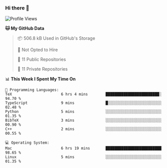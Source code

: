 ### Hi there 👋

<!--
**huayuan4396/huayuan4396** is a ✨ _special_ ✨ repository because its `README.md` (this file) appears on your GitHub profile.

Here are some ideas to get you started:

- 🔭 I’m currently working on ...
- 🌱 I’m currently learning ...
- 👯 I’m looking to collaborate on ...
- 🤔 I’m looking for help with ...
- 💬 Ask me about ...
- 📫 How to reach me: ...
- 😄 Pronouns: ...
- ⚡ Fun fact: ...
-->

<!--START_SECTION:waka-->
![Profile Views](http://img.shields.io/badge/Profile%20Views-0-blue)

**🐱 My GitHub Data** 

> 📦 506.8 kB Used in GitHub's Storage 
 > 
> 🚫 Not Opted to Hire
 > 
> 📜 11 Public Repositories 
 > 
> 🔑 11 Private Repositories 
 > 
📊 **This Week I Spent My Time On** 

```text
💬 Programming Languages: 
TeX                      6 hrs 4 mins        ████████████████████████░   94.70 % 
TypeScript               9 mins              █░░░░░░░░░░░░░░░░░░░░░░░░   02.48 % 
Python                   5 mins              ░░░░░░░░░░░░░░░░░░░░░░░░░   01.35 % 
BibTeX                   3 mins              ░░░░░░░░░░░░░░░░░░░░░░░░░   00.90 % 
C++                      2 mins              ░░░░░░░░░░░░░░░░░░░░░░░░░   00.55 % 

💻 Operating System: 
Mac                      6 hrs 19 mins       █████████████████████████   98.65 % 
Linux                    5 mins              ░░░░░░░░░░░░░░░░░░░░░░░░░   01.35 % 
```


<!--END_SECTION:waka-->
